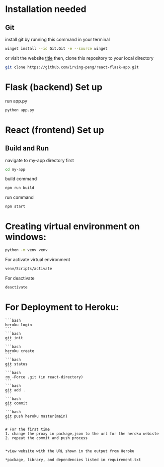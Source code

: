 # Installation needed
## Git
install git by running this command in your terminal
```bash
winget install --id Git.Git -e --source winget
```
or visit the website
[title](https://git-scm.com/download/win)
then, clone this repository to your local directory 
```bash
git clone https://github.com/irving-peng/react-flask-app.git
```


# Flask (backend) Set up
run app.py 
```bash
python app.py
```

# React (frontend) Set up

## Build and Run

navigate to my-app directory first

```bash
cd my-app
```

build command

```bash
npm run build
```

run command

```
npm start
```

# Creating virtual environment on windows:
```bash
python -m venv venv
```
For activate virtual environment
```bash
venv/Scripts/activate
```
For deactivate
```bash
deactivate
```

# For Deployment to Heroku:
    
    ```bash
    heroku login
    ```
    ```bash
    git init
    ```
    ```bash
    heroku create
    ```
    ```bash
    git status
    ```
    ```bash
    rm -Force .git (in react-directory)
    ```
    ```bash
    git add .
    ```
    ```bash
    git commit
    ```
    ```bash
    git push heroku master(main)
    ```

    # For the first time    
    1. change the proxy in package,json to the url for the heroku webiste
    2. repeat the commit and push process


    *view website with the URL shown in the output from Heroku

    *package, library, and dependencies listed in requirement.txt
